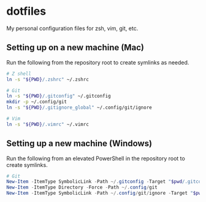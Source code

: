 # dotfiles

My personal configuration files for zsh, vim, git, etc.

## Setting up on a new machine (Mac)

Run the following from the repository root to create symlinks as needed.

```sh
# Z shell
ln -s "${PWD}/.zshrc" ~/.zshrc

# Git 
ln -s "${PWD}/.gitconfig" ~/.gitconfig
mkdir -p ~/.config/git
ln -s "${PWD}/.gitignore_global" ~/.config/git/ignore

# Vim
ln -s "${PWD}/.vimrc" ~/.vimrc
```

## Setting up a new machine (Windows)

Run the following from an elevated PowerShell in the repository root to create symlinks.

```PowerShell
# Git
New-Item -ItemType SymbolicLink -Path ~/.gitconfig -Target "$pwd/.gitconfig"
New-Item -ItemType Directory -Force -Path ~/.config/git
New-Item -ItemType SymbolicLink -Path ~/.config/git/ignore -Target "$pwd/.gitignore_global"
 ```
